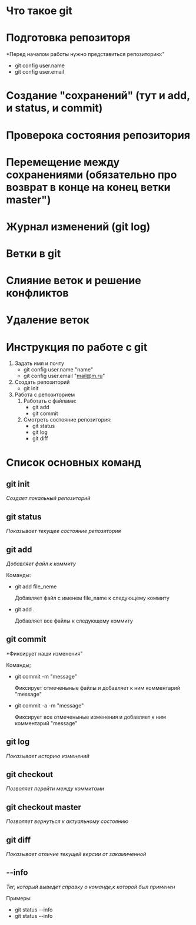 

# Что такое git

# Подготовка репозиторя
*Перед началом работы нужно представиться репозиторию:"
* git config user.name 
* git config user.email
# Создание "сохранений" (тут и add, и status, и commit)

# Проверока состояния репозитория

# Перемещение между сохранениями (обязательно про возврат в конце на конец ветки master")

# Журнал изменений (git log)

# Ветки в git

# Слияние веток и решение конфликтов

# Удаление веток





# Инструкция по работе с git
1. Задать имя и почту
    * git config user.name "name"
    * git config user.email "mail@m.ru"
2. Создать репозиторий
    * git init
3. Работа с репозиторием
    1. Работать с файлами:
        * git add
        * git commit
    2. Смотреть состояние репозитория:
        * git status 
        * git log
        * git diff

# Список основных команд

## git init
*Создает локальный репозиторий*

## git status
*Показывает текущее состояние репозитория*

## git add
*Добавляет файл к коммиту*

Команды:
* git add file_neme

    Добавляет файл с именем file_name к следующему коммиту

* git add .

    Добавляет все файлы к следующему коммиту

## git commit
*Фиксирует наши изменения"

Команды;
* git commit -m "message"

    Фиксирует отмеченыные файлы и добавляет к ним комментарий "message" 

* git commit -a -m "message"

    Фиксирует все отмеченыные изменения и добавляет к ним комментарий "message" 

## git log
*Показывает историю изменений*

## git checkout
*Позволяет перейти между коммитами*

## git checkout master
*Позволяет вернуться к актуальному состоянию*

## git diff
*Показывает отличие текущей версии от закамиченной*

## --info
*Тег, который выведет справку о команде,к которой был применен*

Примеры:
* git status --info
* git status --info
